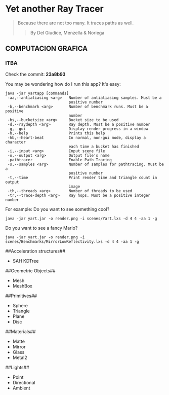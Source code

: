 # Yet another Ray Tracer #
> Because there are not too many. It traces paths as well.
>> By Del Giudice, Menzella & Noriega
## COMPUTACION GRAFICA ##
### ITBA ###

Check the commit: **23a8b93**

You may be wondering how do I run this app?
It's easy:

```
java -jar yartapp [commands]
 -aa,--antialiasing <arg>   Number of antialiasing samples. Must be a
                            positive number
 -b,--benchmark <arg>       Number of benchmark runs. Must be a positive
                            number
 -bs,--bucketsize <arg>     Bucket size to be used
 -d,--raydepth <arg>        Ray depth. Must be a positive number
 -g,--gui                   Display render progress in a window
 -h,--help                  Prints this help
 -hb,--heart-beat           In normal, non-gui mode, display a character
                            each time a bucket has finished
 -i,--input <arg>           Input scene file
 -o,--output <arg>          Output file's name
 -pathtracer                Enable Path Tracing
 -s,--samples <arg>         Number of samples for pathtracing. Must be a
                            positive number
 -t,--time                  Print render time and triangle count in output
                            image
 -th,--threads <arg>        Number of threads to be used
 -tr,--trace-depth <arg>    Ray hops. Must be a positive integer number
```
For example:
Do you want to see something cool?
```
java -jar yart.jar -o render.png -i scenes/Yart.lxs -d 4 4 -aa 1 -g
```
Do you want to see a fancy Mario?
```
java -jar yart.jar -o render.png -i scenes/Benchmarks/MirrorLowReflectivity.lxs -d 4 4 -aa 1 -g
```


##Acceleration structures##
- SAH KDTree

##Geometric Objects##
- Mesh
- MeshBox

##Primitives##
- Sphere
- Triangle
- Plane
- Disc

##Materials##
- Matte
- Mirror
- Glass
- Metal2

##Lights##
- Point
- Directional
- Ambient
